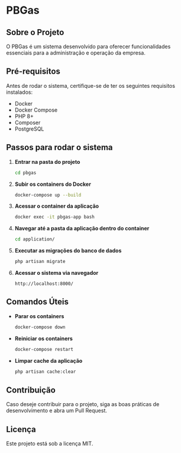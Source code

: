 # PBGas

## Sobre o Projeto
O PBGas é um sistema desenvolvido para oferecer funcionalidades essenciais para a administração e operação da empresa.

## Pré-requisitos
Antes de rodar o sistema, certifique-se de ter os seguintes requisitos instalados:

- Docker
- Docker Compose
- PHP 8+
- Composer
- PostgreSQL

## Passos para rodar o sistema

1. **Entrar na pasta do projeto**
   ```sh
   cd pbgas
   ```

2. **Subir os containers do Docker**
   ```sh
   docker-compose up --build
   ```

3. **Acessar o container da aplicação**
   ```sh
   docker exec -it pbgas-app bash
   ```

4. **Navegar até a pasta da aplicação dentro do container**
   ```sh
   cd application/
   ```

5. **Executar as migrações do banco de dados**
   ```sh
   php artisan migrate
   ```

6. **Acessar o sistema via navegador**
   ```
   http://localhost:8000/
   ```

## Comandos Úteis

- **Parar os containers**
  ```sh
  docker-compose down
  ```
- **Reiniciar os containers**
  ```sh
  docker-compose restart
  ```
- **Limpar cache da aplicação**
  ```sh
  php artisan cache:clear
  ```

## Contribuição
Caso deseje contribuir para o projeto, siga as boas práticas de desenvolvimento e abra um Pull Request.

## Licença
Este projeto está sob a licença MIT.

